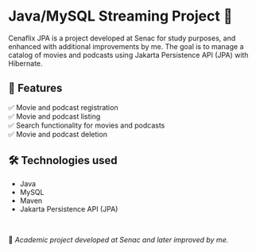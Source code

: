 # Java/MySQL Streaming Project 📝

Cenaflix JPA is a project developed at Senac for study purposes, and enhanced with additional improvements by me. The goal is to manage a catalog of movies and podcasts using Jakarta Persistence API (JPA) with Hibernate.


## 📌 Features
✅ Movie and podcast registration <br> 
✅ Movie and podcast listing <br>
✅ Search functionality for movies and podcasts <br>
✅ Movie and podcast deletion


## 🛠 Technologies used 
- Java
- MySQL
- Maven
- Jakarta Persistence API (JPA)
<br>

📌 *Academic project developed at Senac and later improved by me.*
